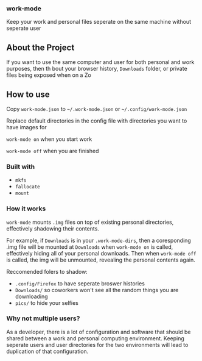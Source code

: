 ### work-mode

Keep your work and personal files seperate on the same machine without seperate user

## About the Project

If you want to use the same computer and user for both personal and work purposes, then th
bout your browser history, `Downloads` folder, or private files being exposed when on a Zo

## How to use

Copy `work-mode.json` to `~/.work-mode.json` or `~/.config/work-mode.json`

Replace default directories in the config file with directories you want to have images for

`work-mode on` when you start work

`work-mode off` when you are finished

### Built with

* `mkfs`
* `fallocate`
* `mount`

### How it works

`work-mode` mounts `.img` files on top of existing personal directories, effectively shadowing their contents.

For example, if `Downloads` is in your `.work-mode-dirs`, then a coresponding .img file will be mounted at `Downloads` when `work-mode on` is called, effectively hiding all of your personal downloads. Then when `work-mode off` is called, the img will be unmounted, revealing the personal contents again.

Reccomended folers to shadow:
* `.config/Firefox` to have seperate broswer histories
* `Downloads/` so coworkers won't see all the random things you are downloading
* `pics/` to hide your selfies

### Why not multiple users?

As a developer, there is a lot of configuration and software that should be shared between a work and personal computing environment. Keeping seperate users and user directories for the two environments will lead to duplication of that configuration.

